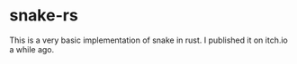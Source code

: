 # snake-rs
This is a very basic implementation of snake in rust. I published it on itch.io a while ago.
